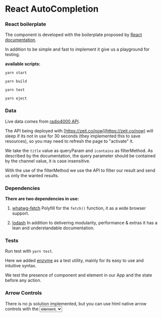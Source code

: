# React AutoCompletion

### React boilerplate

The component is developed with the boilerplate proposed by [React documentation](https://facebook.github.io/react/docs/installation.html).

In addition to be simple and fast to implement it give us a playground for testing.

**available scripts:**

`yarn start`

`yarn build`

`yarn test`

`yarn eject`

### Data

Live data comes from [radio4000 API](https://github.com/internet4000/radio4000-api-docs).

The API being deployed with [https://zeit.co/now](https://zeit.co/now) will sleep if its not in use for 30 seconds (they implemented this to save resources), so you may need to refresh the page to "activate" it.

We take the `title` value as queryParam and `icontains` as filterMethod.
As described by the documentation, the query parameter should be contained by the channel value, it is case insensitive.

With the use of the filterMethod we use the API to filter our result and send us only the wanted results.  

### Dependencies

**There are two dependencies in use:**
1. [whatwg-fetch](https://github.com/github/fetch)
	Polyfill for the `fetch()` function, it as a wide browser support.

2. [lodash](https://lodash.com/)
	In addition to delivering modularity, performance & extras it has a lean and understandable documentation.

### Tests

Run test with `yarn test`.

Here we added [enzyme](https://github.com/airbnb/enzyme) as a test utility, mainly for its easy to use and intuitive syntax.

We test the presence of component and element in our App and the state before any action.

### Arrow Controls

There is no js solution implemented, but you can use html native arrow controls with the <select> and <option> element.
